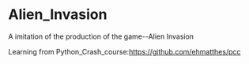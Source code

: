 # Alien_Invasion
A imitation of the production of the game--Alien Invasion

Learning from Python_Crash_course:https://github.com/ehmatthes/pcc
